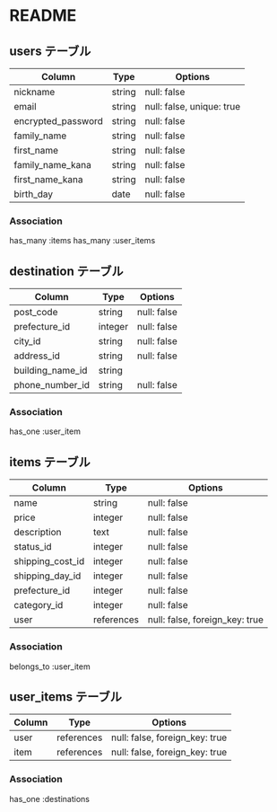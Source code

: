 # README

## users テーブル

| Column             | Type        | Options                   |
| ------------------ | ------      | ------------------------- |
| nickname           | string      | null: false               |
| email              | string      | null: false, unique: true | 
| encrypted_password | string      | null: false               |
| family_name        | string      | null: false               |
| first_name         | string      | null: false               |
| family_name_kana   | string      | null: false               |
| first_name_kana    | string      | null: false               |
| birth_day          | date        | null: false               |


### Association

has_many :items 
has_many :user_items


## destination テーブル

|Column           |	Type        | Options                        |
| --------------- | -------     | ------------------------------ |
|post_code	      | string      |	null: false                    |
|prefecture_id    | integer     |	null: false                    | 
|city_id          | string      |	null: false                    |
|address_id	      | string	    | null: false                    |
|building_name_id | string	    |                                |
|phone_number_id  | string	    | null: false                    |


### Association

has_one :user_item


## items テーブル

| Column             | Type        | Options                        |
| ------------------ | ------      | ------------------------------ |
| name               | string      | null: false                    |
| price              | integer     | null: false                    |
| description        | text        | null: false                    |
| status_id          | integer     | null: false                    |
| shipping_cost_id   | integer     | null: false                    |
| shipping_day_id    | integer     | null: false                    |
| prefecture_id      | integer     | null: false                    |
| category_id        | integer     | null: false                    |
| user               | references  | null: false, foreign_key: true |

### Association

belongs_to :user_item


## user_items テーブル


| Column             | Type        | Options                        |
| ------------------ | ------      | ------------------------------ |
| user            | references  | null: false, foreign_key: true |
| item            | references  | null: false, foreign_key: true |

### Association

has_one :destinations


